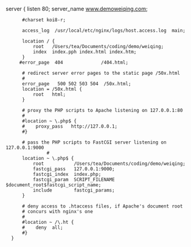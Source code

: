server {
          listen       80;
          server_name  www.demoweiqing.com;

          #charset koi8-r;

          access_log  /usr/local/etc/nginx/logs/host.access.log  main;

          location / {
              root   /Users/tea/Documents/coding/demo/weiqing;
              index  index.pph index.html index.htm;
          }
         #error_page  404              /404.html;

          # redirect server error pages to the static page /50x.html
          #
          error_page   500 502 503 504  /50x.html;
          location = /50x.html {
              root   html;
          }

          # proxy the PHP scripts to Apache listening on 127.0.0.1:80
          #
          #location ~ \.php$ {
          #    proxy_pass   http://127.0.0.1;
          #}

          # pass the PHP scripts to FastCGI server listening on 127.0.0.1:9000
                   #
          location ~ \.php$ {
              root           /Users/tea/Documents/coding/demo/weiqing;
              fastcgi_pass   127.0.0.1:9000;
              fastcgi_index  index.php;
              fastcgi_param  SCRIPT_FILENAME  $document_root$fastcgi_script_name;
              include        fastcgi_params;
          }

          # deny access to .htaccess files, if Apache's document root
          # concurs with nginx's one
          #
          #location ~ /\.ht {
          #    deny  all;
          #}
      }
